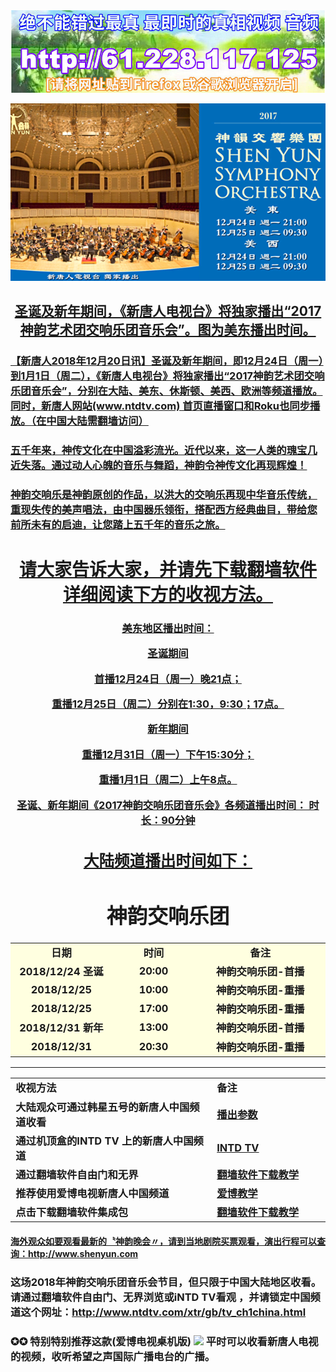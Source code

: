 
<div align="center"><a href="http://61.228.117.125/sy"><img src="https://github.com/gofun72/telove/blob/master/img/20181219tl.jpg" width="880"><p></p></div>



<div align="center"><a href="http://61.228.117.125/sy"><img src="https://github.com/gofun72/telove/blob/master/img/sym.jpg" width="880"><p></p><h2>圣诞及新年期间，《新唐人电视台》将独家播出“2017神韵艺术团交响乐团音乐会”。图为美东播出时间。</h2></div>
	

<h3>【新唐人2018年12月20日讯】圣诞及新年期间，即12月24日（周一）到1月1日（周二），《新唐人电视台》将独家播出“2017神韵艺术团交响乐团音乐会”，分别在大陆、美东、休斯顿、美西、欧洲等频道播放。同时，新唐人网站(www.ntdtv.com) 首页直播窗口和Roku也同步播放。（在中国大陆需翻墙访问）</h3>

<h3>五千年来，神传文化在中国溢彩流光。近代以来，这一人类的瑰宝几近失落。通过动人心魄的音乐与舞蹈，神韵令神传文化再现辉煌！</h3>

<h3>神韵交响乐是神韵原创的作品，以洪大的交响乐再现中华音乐传统，重现失传的美声唱法，由中国器乐领衔，搭配西方经典曲目，带给您前所未有的启迪，让您踏上五千年的音乐之旅。</h3>
<p></p>

<div align="center">
<h1><a href="https://github.com/gofun72/telove/blob/master/soft.md">请大家告诉大家，并请先下载翻墙软件 详细阅读下方的收视方法。</h1></div>

<h3><div align="center">美东地区播出时间：<p>

圣诞期间

   首播12月24日（周一）晚21点；
   
   重播12月25日（周二）分别在1:30，9:30；17点。

新年期间

   重播12月31日（周一）下午15:30分；
   
重播1月1日（周二）上午8点。

圣诞、新年期间《2017神韵交响乐团音乐会》各频道播出时间：
时长：90分钟 </div><h3>

<div align="center"><h2><a href="http://www.ntdtv.com/xtr/gb/tv_ch1china.html">大陆频道播出时间如下：</a></h2></div>

<div align="center"><h1>神韵交响乐团</h1></div><p></p>


<table width = 90%>
				<tr style="background:lightyellow;text-align:center">
					<td width="220">日期</td>
					<td width="220">时间</td>
					<td width="440">备注</td>
				</tr>
				<tr style="background:lightyellow;text-align:center">
					<td>2018/12/24 圣诞</td>
					<td>20:00</td>
					<td>神韵交响乐团-首播</td>
				</tr>
	                          <tr style="background:lightyellow;text-align:center">
					<td>2018/12/25 </td>
					<td>10:00</td>
					<td>神韵交响乐团-重播</td>
				</tr>	
	  			<tr style="background:lightyellow;text-align:center">
					<td>2018/12/25 </td>
					<td>17:00</td>
					<td>神韵交响乐团-重播</td>
				</tr>
				<tr style="background:lightyellow;text-align:center">
					<td>2018/12/31 新年</td>
					<td>13:00</td>
					<td>神韵交响乐团-首播</td>
				</tr>
				<tr style="background:lightyellow;text-align:center">
					<td>2018/12/31</td>
					<td>20:30</td>
					<td>神韵交响乐团-重播</td>
				</tr>
</table>
<p></p>
<hr>
<table>
<tr>
    <td width=590;>收视方法</td>
    <td width=300;>备注</td>
</tr>
<tr>
    <td>大陆观众可通过韩星五号的新唐人中国频道收看</td>
    <td><a target="_blank" href='https://github.com/gofun72/telove/blob/master/she-1.md'>播出参数</a></td>
</tr>
	
<tr>
    <td>通过机顶盒的INTD TV 上的新唐人中国频道</td>
    <td><a target="_blank" href='https://github.com/gofun72/telove/blob/master/soft/iNTD_TVsp1(2.1.13).apk?raw=true'>INTD TV </a></td>
</tr>
<tr>
    <td>通过翻墙软件自由门和无界</td>
    <td><a target="_blank" href='https://github.com/gofun72/telove/blob/master/ff.md'>翻墙软件下载教学</a></td>
</tr>
<tr>
    <td>推荐使用爱博电视新唐人中国频道</td>
    <td><a href="https://github.com/gofun72/telove/blob/master/mp4/shen/ippotvm.mp4?raw=true">爱博教学</a>


</td>
</tr>
<tr>
    <td>点击下载翻墙软件集成包</td>
    <td><a target="_blank" href='https://github.com/gofun72/telove/blob/master/ff.md'>翻墙软件下载教学</a></td>
</tr>
</table>

<h4><a href="http://www.shenyun.com">海外观众如要观看最新的〝神韵晚会〃，请到当地剧院买票观看，演出行程可以查询：http://www.shenyun.com</a></h4>


<h3>这场2018年神韵交响乐团音乐会节目，但只限于中国大陆地区收看。 请通过翻墙软件自由门、无界浏览或iNTD TV看观
，并请锁定中国频道这个网址：<a href="http://www.ntdtv.com/xtr/gb/tv_ch1china.html">http://www.ntdtv.com/xtr/gb/tv_ch1china.html</a><h3>


<h3>✪✪ 特别特别推荐这款(爱博电视桌机版)
 <a href="https://github.com/j168/j688/blob/master/fq/Green_iPPOTV_n.exe?raw=true"><img src="https://github.com/j168/j688/blob/master/menu/ip.jpg" width="80"></a> 平时可以收看新唐人电视的视频，收听希望之声国际广播电台的广播。</h3>
  <br><br/>

